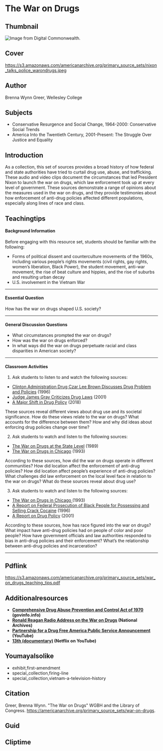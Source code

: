 # The War on Drugs

## Thumbnail

![Image from Digital Commonwealth.](https://s3.amazonaws.com/americanarchive.org/primary_source_sets/nixon_talks_police_warondrugs.jpeg "Image from Digital Commonwealth.")

## Cover
https://s3.amazonaws.com/americanarchive.org/primary_source_sets/nixon_talks_police_warondrugs.jpeg

## Author

Brenna Wynn Greer, Wellesley College

## Subjects

- Conservative Resurgence and Social Change, 1964-2000: Conservative Social Trends
- America Into the Twentieth Century, 2001-Present: The Struggle Over Justice and Equality

## Introduction

As a collection, this set of sources provides a broad history of how federal and state authorities have tried to curtail drug use, abuse, and trafficking. These audio and video clips document the circumstances that led President Nixon to launch the war on drugs, which law enforcement took up at every level of government. These sources demonstrate a range of opinions about the measures used in the war on drugs, and they provide testimonies about how enforcement of anti-drug policies affected different populations, especially along lines of race and class. 


## Teachingtips

 

#### Background Information

Before engaging with this resource set, students should be familiar with the following:
- Forms of political dissent and counterculture movements of the 1960s, including various people’s rights movements (civil rights, gay rights, women’s liberation, Black Power), the student movement, anti-war movement, the rise of beat culture and hippies, and the rise of suburbs and resulting urban decay
- U.S. involvement in the Vietnam War




<hr>

#### Essential Question 

How has the war on drugs shaped U.S. society? 

<hr>

#### General Discussion Questions

- What circumstances prompted the war on drugs?
- How was the war on drugs enforced?
- In what ways did the war on drugs perpetuate racial and class disparities in American society?




<hr>

#### Classroom Activities

1) Ask students to listen to and watch the following sources:   

- [Clinton Administration Drug Czar Lee Brown Discusses Drug Problem and Policies](/primary_source_sets/war-on-drugs/6-529-th8bg2jq4s) (1996)
- [Judge James Gray Criticizes Drug Laws](/primary_source_sets/war-on-drugs/8-16-3x83j39b24) (2001)
- [A Major Shift in Drug Policy](/primary_source_sets/war-on-drugs/9-525-804xg9gf2) (2018)

These sources reveal different views about drug use and its societal significance. How do these views relate to the war on drugs? What accounts for the difference between them? How and why did ideas about enforcing drug policies change over time?   



2) Ask students to watch and listen to the following sources: 


- [The War on Drugs at the State Level](/primary_source_sets/war-on-drugs/3-29-56zw3z50) (1989)
- [The War on Drugs in Chicago](/primary_source_sets/war-on-drugs/4-526-x639z91v3n) (1993)


According to these sources, how did the  war on drugs operate in different communities? How did location affect the enforcement of anti-drug policies? How did location affect people’s experience of anti-drug policies? What challenges did law enforcement on the local level face in relation to the war on drugs? What do these sources reveal about drug use?


3) Ask students to watch and listen to the following sources:
      

- [The War on Drugs in Chicago ](/primary_source_sets/war-on-drugs/4-526-x639z91v3n) (1993)
- [A Report on Federal Prosecution of Black People for Possessing and Selling Crack Cocaine](/primary_source_sets/war-on-drugs/5-507-s17sn01w0f) (1996)
- [A Report on Drug Policy](/primary_source_sets/war-on-drugs/7-259-m61bpj86) (2001)

According to these sources, how has race figured into the war on drugs? What impact have anti-drug policies had on people of color and poor people? How have government officials and law authorities responded to bias in anti-drug policies and their enforcement? What’s the relationship between anti-drug policies and incarceration? 


<hr>

## Pdflink

https://s3.amazonaws.com/americanarchive.org/primary_source_sets/war_on_drugs_teaching_tips.pdf

## Additionalresources


- **[Comprehensive Drug Abuse Prevention and Control Act of 1970](https://www.govinfo.gov/content/pkg/STATUTE-84/pdf/STATUTE-84-Pg1236.pdf#page=7) (govinfo.info)**
- **[Ronald Reagan Radio Address on the War on Drugs](https://catalog.archives.gov/id/117700433) (National Archives)** 
- **[Partnership for a Drug Free America Public Service Announcement](https://www.youtube.com/watch?v=GOnENVylxPI) (YouTube)** 
- **[13th (documentary)](https://www.youtube.com/watch?v=krfcq5pF8u8) (Netflix on YouTube)** 



## Youmayalsolike
- exhibit,first-amendment
- special_collection,firing-line
- special_collection,vietnam-a-television-history

## Citation

Greer, Brenna Wynn. "The War on Drugs" WGBH and the Library of Congress. https://americanarchive.org/primary_source_sets/war-on-drugs.

## Guid
## Cliptime
